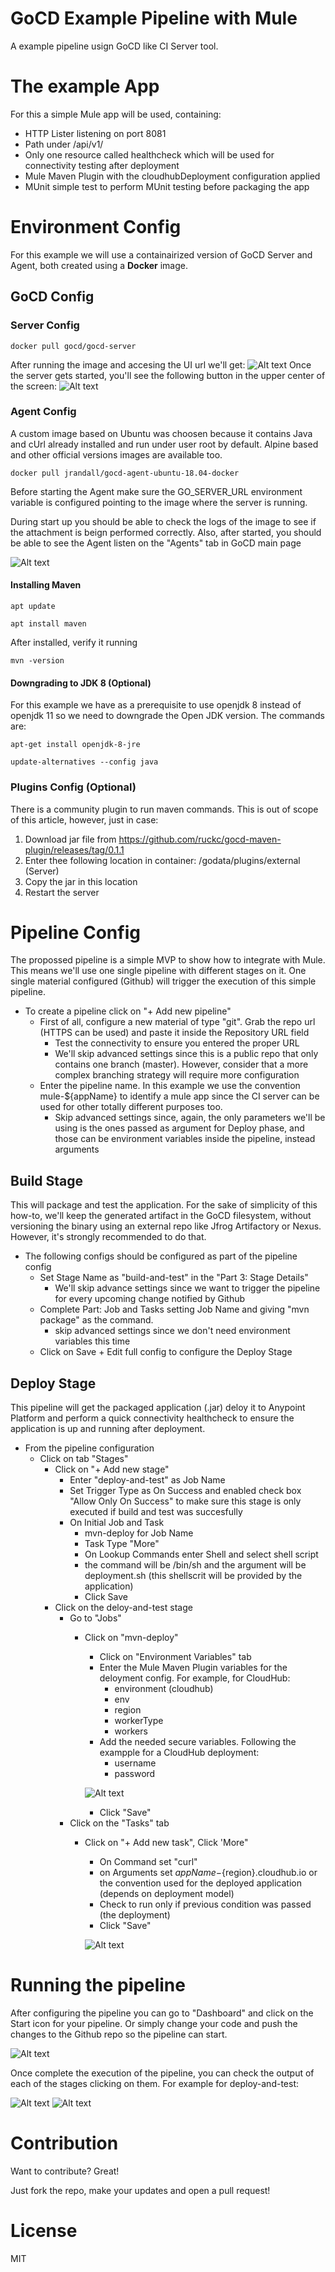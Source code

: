 # GoCD Example Pipeline with Mule

A example pipeline usign GoCD like CI Server tool.

# The example App
For this a simple Mule app will be used, containing:
   - HTTP Lister listening on port 8081
   - Path under /api/v1/
   - Only one resource called healthcheck which will be used for connectivity testing after deployment
   - Mule Maven Plugin with the cloudhubDeployment	configuration applied
   - MUnit simple test to perform MUnit testing before packaging the app


# Environment Config

For this example we will use a containairized version of GoCD Server and Agent, both created using a **Docker** image.

## GoCD Config

### Server Config

```
docker pull gocd/gocd-server
```

After running the image and accesing the UI url we'll get:
![Alt text](images/server-starting.png)
Once the server gets started, you'll see the following button in the upper center of the screen:
![Alt text](images/server-ready.png)

### Agent Config
A custom image based on Ubuntu was choosen because it contains Java and cUrl already installed and run under user root by default.
Alpine based and other official versions images are available too.

```
docker pull jrandall/gocd-agent-ubuntu-18.04-docker
```

Before starting the Agent make sure the GO_SERVER_URL environment variable is configured pointing to the image where the server is running.

During start up you should be able to check the logs of the image to see if the attachment is beign performed correctly. Also,
after started, you should be able to see the Agent listen on the "Agents" tab in GoCD main page

![Alt text](images/adding-agents.png)

#### Installing Maven

```
apt update
```
```
apt install maven
```

After installed, verify it running
```
mvn -version
```

#### Downgrading to JDK 8 (Optional)
For this example we have as a prerequisite to use openjdk 8 instead of openjdk 11 so we need to downgrade the Open JDK version. The commands are:

```
apt-get install openjdk-8-jre
```
```
update-alternatives --config java
```

### Plugins Config (Optional)
There is a community plugin to run maven commands. This is out of scope of this article, however, just in case:
1) Download jar file from
https://github.com/ruckc/gocd-maven-plugin/releases/tag/0.1.1
2) Enter thee following location in container: /godata/plugins/external (Server)
3) Copy the jar in this location
4) Restart the server

# Pipeline Config

The propossed pipeline is a simple MVP to show how to integrate with Mule. This means we'll use one single pipeline with different stages on it. One single material configured (Github) will trigger the execution of this simple pipeline. 

- To create a pipeline click on "+ Add new pipeline"
	- First of all, configure a new material of type "git". Grab the repo url (HTTPS can be used) and paste it inside the Repository URL field
		- Test the connectivity to ensure you entered the proper URL
		- We'll skip advanced settings since this is a public repo that only contains one branch (master). However, consider that a more complex branching strategy will require more configuration
	- Enter the pipeline name. In this example we use the convention mule-${appName} to identify a mule app since the CI server can be used for other totally different purposes too.
		- Skip advanced settings since, again, the only parameters  we'll be using is the ones passed as argument for Deploy phase, and those can be environment variables inside the pipeline, instead arguments 

## Build Stage
This will package and test the application. For the sake of simplicity of this how-to, we'll keep the generated artifact in the GoCD filesystem, without versioning the binary using an external repo like Jfrog Artifactory or Nexus. However, it's strongly recommended to do that.
	
- The following configs should be configured as part of the pipeline config
	- Set Stage Name as "build-and-test" in the "Part 3: Stage Details"
		- We'll skip advance settings since we want to trigger the pipeline for every upcoming change notified by Github
	- Complete Part: Job and Tasks setting Job Name and giving "mvn package" as the command.
		- skip advanced settings since we don't need environment variables this time
	- Click on Save + Edit full config to configure the Deploy Stage

## Deploy Stage
This pipeline will get the packaged application (.jar) deloy it to Anypoint Platform and perform a quick connectivity healthcheck to ensure the application is up and running after deployment.
- From the pipeline configuration
	- Click on tab "Stages"
		- Click on "+ Add new stage"
			- Enter "deploy-and-test" as Job Name
			- Set Trigger Type as On Success and enabled check box "Allow Only On Success" to make sure this stage is only executed if build and test was succesfully
			- On Initial Job and Task
				- mvn-deploy for Job Name
				- Task Type "More"
				- On Lookup Commands enter Shell and select shell script
				- the command will be /bin/sh and the argument will be deployment.sh (this shellscrit will be provided by the application)
				- Click Save
		- Click on the deloy-and-test stage
			- Go to "Jobs"
				- Click on "mvn-deploy"
					- Click on "Environment Variables" tab
					- Enter the Mule Maven Plugin variables for the deloyment config. For example, for CloudHub:
						- environment (cloudhub)
						- env
						- region
						- workerType
						- workers
					- Add the needed secure variables. Following the exampple for a CloudHub deployment:
					    - username
						- password
					
					![Alt text](images/env-variables.png)

					- Click "Save"
			- Click on the "Tasks" tab
				- Click on "+ Add new task", Click 'More"
					- On Command set "curl"
					- on Arguments set ${appName}-${region}.cloudhub.io or the convention used for the deployed application (depends on deployment model)
					- Check to run only if previous condition was passed (the deployment)
					- Click "Save"

					![Alt text](images/pipeline-created.png)


# Running the pipeline

After configuring the pipeline you can go to "Dashboard" and click on the Start icon for your pipeline. Or simply change your code and push the changes to the Github repo so the pipeline can start.

![Alt text](images/pipeline-running.png)

Once complete the execution of the pipeline, you can check the output of each of the stages clicking on them. For example for deploy-and-test:

![Alt text](images/deploy-output.png)
![Alt text](images/testing-app-output.png)

# Contribution
Want to contribute? Great!

Just fork the repo, make your updates and open a pull request!

# License
MIT

